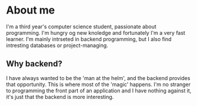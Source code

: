 # About me
I'm a third year's computer science student, passionate about programming.
I'm hungry og new knoledge and fortunately I'm a very fast learner.
I'm mainly intrseted in backend programming, but I also find intresting databases or project-managing.

## Why backend?
I have always wanted to be the 'man at the helm', and the backend provides that opportunity.
This is where most of the 'magic' happens. I'm no stranger to programming the front part of an application and I have nothing against it, it's just that the backend is more interesting. 
